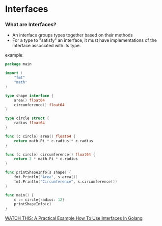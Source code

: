 # Interfaces

### What are Interfaces?
- An interface groups types together based on their methods
- For a type to "satisfy" an interface, it must have implementations of the interface associated with its type.

example:
```go
package main

import (
	"fmt"
	"math"
)

type shape interface {
	area() float64
	circumference() float64
}

type circle struct {
	radius float64
}

func (c circle) area() float64 {
	return math.Pi * c.radius * c.radius
}

func (c circle) circumference() float64 {
	return 2 * math.Pi * c.radius
}

func printShapeInfo(s shape) {
	fmt.Println("Area", s.area())
	fmt.Println("Circumference", s.circumference())
}

func main() {
	c := circle{radius: 12}
	printShapeInfo(c)
}
```

[WATCH THIS: A Practical Example How To Use Interfaces In Golang](https://www.youtube.com/watch?v=McRq-uBAa9I)